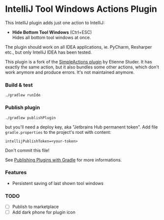 IntelliJ Tool Windows Actions Plugin
====================================

This IntelliJ plugin adds just one action to IntelliJ:
- **Hide Bottom Tool Windows** (Ctrl+ESC) \
  Hides all bottom tool windows at once.
  
The plugin should work on all IDEA applications, ie. PyCharm, Resharper
etc., but only IntelliJ IDEA has been tested.

This plugin is a fork of the [SimpleActions plugin](https://plugins.jetbrains.com/plugin/207-simpleactions/)
by Etienne Studer. It has exactly the same action, but it also bundles
some other actions, which don't work anymore and produce errors. It's
not maintained anymore.

### Build & test

`./gradlew runIde`

### Publish plugin

`./gradlew publishPlugin`

but you'll need a deploy key, aka "Jetbrains Hub permanent token".
Add file `gradle.properties` to the project's root with content:
```
intellijPublishToken=<your-token>
```
Don't commit this file!

See [Publishing Plugins with Gradle](https://www.jetbrains.org/intellij/sdk/docs/tutorials/build_system/deployment.html#providing-your-hub-permanent-token-to-gradle)
for more informations.

### Features
- Persistent saving of last shown tool windows

### TODO
-[ ] Publish to marketplace
-[ ] Add dark phone for plugin icon
